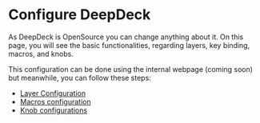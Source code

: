 # Configure DeepDeck

As DeepDeck is OpenSource you can change anything about it. On this page, you will see the basic functionalities, regarding layers, key binding, macros, and knobs.

This configuration can be done using the internal webpage (coming soon) but meanwhile, you can follow these steps:

- [Layer Configuration](layer-configuration.md)
- [Macros configuration](macro-configuration.md)
- [Knob configurations](knob-configuration.md)